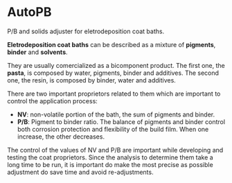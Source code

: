 # AutoPB
 P/B and solids adjuster for eletrodeposition coat baths.


**Eletrodeposition coat baths** can be described as a mixture of **pigments**, **binder** and **solvents**.

They are usually comercialized as a bicomponent product. The first one, the **pasta**, is composed by water, pigments, binder and additives. The second one, the resin, is composed by binder, water and additives.


There are two important proprietors related to them which are important to control the application process:
- **NV**: non-volatile portion of the bath, the sum of pigments and binder.
- **P/B**: Pigment to binder ratio. The balance of pigments and binder control both corrosion protection and flexibility of the build film. When one increase, the other decreases.

The control of the values of NV and P/B are important while developing and testing the coat proprietors. Since the analysis to determine them take a long time to be run, it is important do make the most precise as possible adjustment do save time and avoid re-adjustments.

